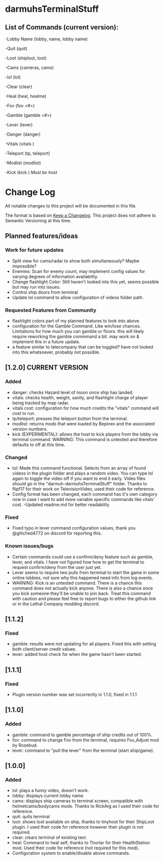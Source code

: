 # darmuhsTerminalStuff

## List of Commands (current version):
 -Lobby Name (lobby, name, lobby name)
  
 -Quit (quit)
 
 -Loot (shiploot, loot)
 
 -Cams (cameras, cams)
 
 -lol (lol)
 
 -Clear (clear)
 
 -Heal (heal, healme)
 
 -Fov (fov <#>)
 
 -Gamble (gamble <#>)
 
 -Lever (lever)
 
 -Danger (danger)
 
 -Vitals (vitals <playername>)
 
 -Teleport (tp, teleport)
 
 -Modlist (modlist)
 
 -Kick (kick <playername>) *Must be host*

# Change Log
All notable changes to this project will be documented in this file.
 
The format is based on [Keep a Changelog](http://keepachangelog.com/).
This project does not adhere to Semantic Versioning at this time.
 
## Planned features/ideas

### Work for future updates
 - Split view for cams/radar to show both simultaneously? Maybe impossible?
 - Enemies: Scan for enemy count, may implement config values for varying degrees of information availability.
 - Change flashlight Color: Still haven't looked into this yet, seems possible but may run into issues.
 - Control ship doors from terminal
 - Update lol command to allow configuration of videos folder path.

### Requested Features from Community
 - flashlight colors 
      part of my planned features to look into above.
 - configuration for the Gamble Command. Like win/lose chances. Limitations for how much you can gamble or floors.
      this will likely require reworking the gamble commmand a bit. may work on & implement this in a future update.
 - a feature similar to latecompany that can be toggled? 
      have not looked into this whatsoever, probably not possible.
 

## [1.2.0] **CURRENT VERSION** 
 ### Added
 - danger: checks Hazard level of moon once ship has landed.
 - vitals: checks health, weight, sanity, and flashlight charge of player being tracked by map radar.
 - vitals cost: configuration for how much credits the "vitals" command will cost to run.
 - tp/teleport: presses the teleport button from the terminal.
 - modlist: returns mods that were loaded by Bepinex and the associated version numbers.
 - kick (EXPERIMENTAL): allows the host to kick players from the lobby via terminal command. WARNING: This command is untested and therefore defaults to off at this time.
 
### Changed
 - lol: Made this command functional. Selects from an array of found videos in the plugin folder and plays a random video.
       You can type lol again to toggle the video off if you want to end it early.
	   Video files should go in the "darmuh-darmuhsTerminalStuff" folder.
	   Thanks to flipf17 for their work on TelevisionVideo, used their code for reference.
 - Config format has been changed, each command has it's own category now in case I want to add more variable specific commands like vitals' cost.
 -Updated readme.md for better readability
 
### Fixed
 - Fixed typo in lever command configuration values, thank you @glitched4772 on discord for reporting this.

### Known issues/bugs
 - Certain commands could use a confirm/deny feature such as gamble, lever, and vitals.
      I have not figured how how to get the terminal to request confirm/deny from the user just yet.
 - Lever seems to require two pulls from terminal to start the game in some online lobbies, not sure why this happened need info from log events.
 - WARNING: Kick is an untested command. There is a chance this command does not actually kick anyone. There is also a chance once you kick someone they'll be unable to join back. Treat this command with caution and please feel free to report bugs to either the github link or in the Lethal Company modding discord. 


 
## [1.1.2]
 
### Fixed
 - gamble: results were not updating for all players. Fixed this with setting both client/server credit values.
 - lever: added host check for when the game hasn't been started.
 
## [1.1.1]
 
 ### Fixed
 - Plugin version number was set incorrectly in 1.1.0, fixed in 1.1.1
 
## [1.1.0]
 
### Added
 - gamble: command to gamble percentage of ship credits out of 100%.
 - fov: command to change Fov from the terminal, requires Fov_Adjust mod by Rozebud.
 - lever: command to "pull the lever" from the terminal (start ship/game).
  
## [1.0.0]
 
### Added
 - lol: plays a funny video, doesn't work.
 - lobby: displays current lobby name.
 - cams: displays ship cameras to terminal screen, compatible with helmetcams/bodycams mods. Thanks to RickArg as I used their code for reference.
 - quit: quits terminal
 - loot: shows loot available on ship, thanks to tinyhoot for their ShipLoot plugin. I used their code for reference however their plugin is not required.
 - clear: clears terminal of existing text.
 - heal: Command to heal self, thanks to Thorlar for their HealthStation mod. Used their code for reference (not required for this mod).
 - Configuration system to enable/disable above commands.
